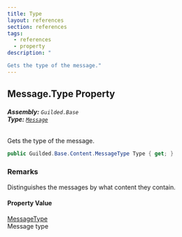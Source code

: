 ```yaml
---
title: Type
layout: references
section: references
tags:
  - references
  - property
description: "

Gets the type of the message."
---
```


## Message.Type Property
###### **Assembly:** `Guilded.Base`<br/>**Type:** [`Message`](Message.md 'Guilded.Base.Content.Message')

Gets the type of the message.

```csharp
public Guilded.Base.Content.MessageType Type { get; }
```

### Remarks
  
Distinguishes the messages by what content they contain.

#### Property Value
[MessageType](MessageType.md 'Guilded.Base.Content.MessageType')  
Message type